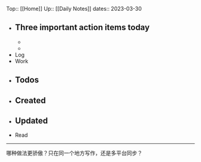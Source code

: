 Top:: [[Home]]
Up:: [[Daily Notes]]
dates:: 2023-03-30

- Three important action items today
	- 
	- 
	- 
- Log
- Work
- Todos
	- 
- Created
	- 
- Updated
	- 
- Read

---
哪种做法更骄傲？只在同一个地方写作，还是多平台同步？